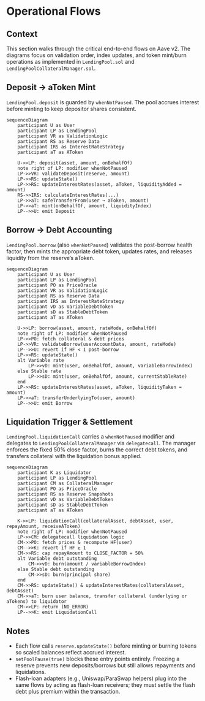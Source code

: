 # Operational Flows

## Context
This section walks through the critical end-to-end flows on Aave v2. The diagrams focus on validation order, index updates, and token mint/burn operations as implemented in `LendingPool.sol` and `LendingPoolCollateralManager.sol`.

## Deposit → aToken Mint
`LendingPool.deposit` is guarded by `whenNotPaused`. The pool accrues interest before minting to keep depositor shares consistent.

```mermaid
sequenceDiagram
    participant U as User
    participant LP as LendingPool
    participant VR as ValidationLogic
    participant RS as Reserve Data
    participant IRS as InterestRateStrategy
    participant aT as AToken

    U->>LP: deposit(asset, amount, onBehalfOf)
    note right of LP: modifier whenNotPaused
    LP->>VR: validateDeposit(reserve, amount)
    LP->>RS: updateState()
    LP->>RS: updateInterestRates(asset, aToken, liquidityAdded = amount)
    RS->>IRS: calculateInterestRates(...)
    LP->>aT: safeTransferFrom(user → aToken, amount)
    LP->>aT: mint(onBehalfOf, amount, liquidityIndex)
    LP-->>U: emit Deposit
```

## Borrow → Debt Accounting
`LendingPool.borrow` (also `whenNotPaused`) validates the post-borrow health factor, then mints the appropriate debt token, updates rates, and releases liquidity from the reserve’s aToken.

```mermaid
sequenceDiagram
    participant U as User
    participant LP as LendingPool
    participant PO as PriceOracle
    participant VR as ValidationLogic
    participant RS as Reserve Data
    participant IRS as InterestRateStrategy
    participant vD as VariableDebtToken
    participant sD as StableDebtToken
    participant aT as AToken

    U->>LP: borrow(asset, amount, rateMode, onBehalfOf)
    note right of LP: modifier whenNotPaused
    LP->>PO: fetch collateral & debt prices
    LP->>VR: validateBorrow(userAccountData, amount, rateMode)
    LP-->>U: revert if HF < 1 post-borrow
    LP->>RS: updateState()
    alt Variable rate
        LP->>vD: mint(user, onBehalfOf, amount, variableBorrowIndex)
    else Stable rate
        LP->>sD: mint(user, onBehalfOf, amount, currentStableRate)
    end
    LP->>RS: updateInterestRates(asset, aToken, liquidityTaken = amount)
    LP->>aT: transferUnderlyingTo(user, amount)
    LP-->>U: emit Borrow
```

## Liquidation Trigger & Settlement
`LendingPool.liquidationCall` carries a `whenNotPaused` modifier and delegates to `LendingPoolCollateralManager` via `delegatecall`. The manager enforces the fixed 50% close factor, burns the correct debt tokens, and transfers collateral with the liquidation bonus applied.

```mermaid
sequenceDiagram
    participant K as Liquidator
    participant LP as LendingPool
    participant CM as CollateralManager
    participant PO as PriceOracle
    participant RS as Reserve Snapshots
    participant vD as VariableDebtToken
    participant sD as StableDebtToken
    participant aT as AToken

    K->>LP: liquidationCall(collateralAsset, debtAsset, user, repayAmount, receiveAToken)
    note right of LP: modifier whenNotPaused
    LP->>CM: delegatecall liquidation logic
    CM->>PO: fetch prices & recompute HF(user)
    CM-->>K: revert if HF ≥ 1
    CM->>RS: cap repayAmount to CLOSE_FACTOR = 50%
    alt Variable debt outstanding
        CM->>vD: burn(amount / variableBorrowIndex)
    else Stable debt outstanding
        CM->>sD: burn(principal share)
    end
    CM->>RS: updateState() & updateInterestRates(collateralAsset, debtAsset)
    CM->>aT: burn user balance, transfer collateral (underlying or aTokens) to liquidator
    CM->>LP: return (NO_ERROR)
    LP-->>K: emit LiquidationCall
```

## Notes
- Each flow calls `reserve.updateState()` before minting or burning tokens so scaled balances reflect accrued interest.
- `setPoolPause(true)` blocks these entry points entirely. Freezing a reserve prevents new deposits/borrows but still allows repayments and liquidations.
- Flash-loan adapters (e.g., Uniswap/ParaSwap helpers) plug into the same flows by acting as flash-loan receivers; they must settle the flash debt plus premium within the transaction.
